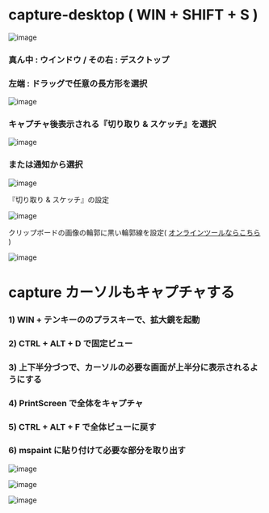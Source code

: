 # capture-desktop ( WIN + SHIFT + S )

![image](https://user-images.githubusercontent.com/1501327/204120924-16e81ce5-420e-415b-989b-76f2783d425b.png)

### 真ん中 : ウインドウ / その右 : デスクトップ

### 左端 : ドラッグで任意の長方形を選択

![image](https://user-images.githubusercontent.com/1501327/204124165-34fc30a4-e554-439e-972b-e66587b3c2b7.png)

### キャプチャ後表示される『切り取り & スケッチ』を選択

![image](https://user-images.githubusercontent.com/1501327/204125159-50fb760d-11e1-43a6-850d-fb22a94fedff.png)

### または通知から選択

![image](https://user-images.githubusercontent.com/1501327/204124440-d6705604-39d4-4ba9-a3c8-c1fbfb820d21.png)

『切り取り & スケッチ』の設定

![image](https://user-images.githubusercontent.com/1501327/204124535-b3215d09-a4c4-4609-b2d3-ca188a82cf36.png)

クリップボードの画像の輪郭に黒い輪郭線を設定( [オンラインツールならこちら](https://tech-lagoon.com/imagechef/image-border.html) )

![image](https://user-images.githubusercontent.com/1501327/204124646-217cd140-f8ff-4ed4-ad76-dcd9e38ce3c3.png)

# capture カーソルもキャプチャする
### 1) WIN + テンキーののプラスキーで、拡大鏡を起動
### 2) CTRL + ALT + D で固定ビュー
### 3) 上下半分づつで、カーソルの必要な画面が上半分に表示されるようにする
### 4) PrintScreen で全体をキャプチャ
### 5) CTRL + ALT + F で全体ビューに戻す
### 6) mspaint に貼り付けて必要な部分を取り出す

![image](https://user-images.githubusercontent.com/1501327/204124928-49bb020d-328a-4935-b5f4-71821d62fe2b.png)

![image](https://user-images.githubusercontent.com/1501327/204175598-6cf210fb-8c10-4385-af45-67c55fcbf8e5.png)

![image](https://user-images.githubusercontent.com/1501327/204175869-faea0f98-b8b5-4710-921f-801bf2cbd6d2.png)

